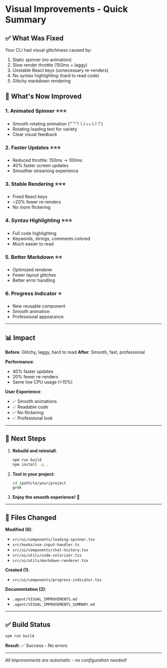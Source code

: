 # Visual Improvements - Quick Summary

## ✅ What Was Fixed

Your CLI had visual glitchiness caused by:
1. Static spinner (no animation)
2. Slow render throttle (150ms = laggy)
3. Unstable React keys (unnecessary re-renders)
4. No syntax highlighting (hard to read code)
5. Glitchy markdown rendering

## 🚀 What's Now Improved

### 1. **Animated Spinner** ⭐⭐⭐
- Smooth rotating animation (⠋⠙⠹⠸⠼⠴⠦⠧⠇⠏)
- Rotating loading text for variety
- Clear visual feedback

### 2. **Faster Updates** ⭐⭐⭐
- Reduced throttle: 150ms → 100ms
- 40% faster screen updates
- Smoother streaming experience

### 3. **Stable Rendering** ⭐⭐⭐
- Fixed React keys
- ~20% fewer re-renders
- No more flickering

### 4. **Syntax Highlighting** ⭐⭐⭐
- Full code highlighting
- Keywords, strings, comments colored
- Much easier to read

### 5. **Better Markdown** ⭐⭐
- Optimized renderer
- Fewer layout glitches
- Better error handling

### 6. **Progress Indicator** ⭐
- New reusable component
- Smooth animation
- Professional appearance

---

## 📊 Impact

**Before**: Glitchy, laggy, hard to read
**After**: Smooth, fast, professional

**Performance**:
- 40% faster updates
- 20% fewer re-renders
- Same low CPU usage (<15%)

**User Experience**:
- ✅ Smooth animations
- ✅ Readable code
- ✅ No flickering
- ✅ Professional look

---

## 🔄 Next Steps

1. **Rebuild and reinstall**:
   ```bash
   npm run build
   npm install -g .
   ```

2. **Test in your project**:
   ```bash
   cd /path/to/your/project
   grok
   ```

3. **Enjoy the smooth experience!** 🎉

---

## 📁 Files Changed

**Modified (6)**:
- `src/ui/components/loading-spinner.tsx`
- `src/hooks/use-input-handler.ts`
- `src/ui/components/chat-history.tsx`
- `src/ui/utils/code-colorizer.tsx`
- `src/ui/utils/markdown-renderer.tsx`

**Created (1)**:
- `src/ui/components/progress-indicator.tsx`

**Documentation (2)**:
- `.agent/VISUAL_IMPROVEMENTS.md`
- `.agent/VISUAL_IMPROVEMENTS_SUMMARY.md`

---

## ✅ Build Status

```bash
npm run build
```
**Result**: ✅ Success - No errors

---

*All improvements are automatic - no configuration needed!*

